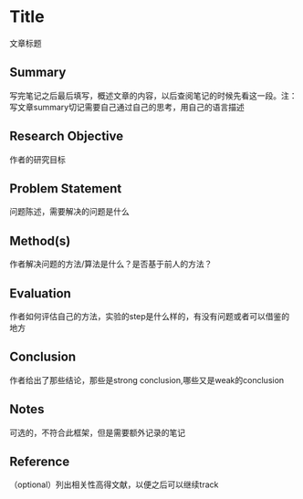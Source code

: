 # Title

文章标题

## Summary

写完笔记之后最后填写，概述文章的内容，以后查阅笔记的时候先看这一段。注：写文章summary切记需要自己通过自己的思考，用自己的语言描述

## Research Objective

作者的研究目标

## Problem Statement

问题陈述，需要解决的问题是什么

## Method(s)

作者解决问题的方法/算法是什么？是否基于前人的方法？

## Evaluation

作者如何评估自己的方法，实验的step是什么样的，有没有问题或者可以借鉴的地方

## Conclusion

作者给出了那些结论，那些是strong conclusion,哪些又是weak的conclusion

## Notes

可选的，不符合此框架，但是需要额外记录的笔记

## Reference

（optional）列出相关性高得文献，以便之后可以继续track